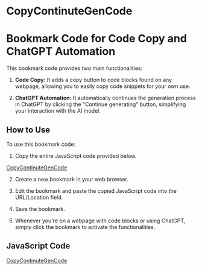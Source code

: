 # CopyContinuteGenCode

# Bookmark Code for Code Copy and ChatGPT Automation

This bookmark code provides two main functionalities:

1. **Code Copy:** It adds a copy button to code blocks found on any webpage, allowing you to easily copy code snippets for your own use.

2. **ChatGPT Automation:** It automatically continues the generation process in ChatGPT by clicking the "Continue generating" button, simplifying your interaction with the AI model.

## How to Use

To use this bookmark code:

1. Copy the entire JavaScript code provided below.

  [CopyContinuteGenCode ](https://github.com/TraxDinosaur/CopyContinuteGenCode/blob/main/CopyContinuteGenCode)

2. Create a new bookmark in your web browser.

3. Edit the bookmark and paste the copied JavaScript code into the URL/Location field.

4. Save the bookmark.

5. Whenever you're on a webpage with code blocks or using ChatGPT, simply click the bookmark to activate the functionalities.

## JavaScript Code
  [CopyContinuteGenCode ](https://github.com/TraxDinosaur/CopyContinuteGenCode/blob/main/CopyContinuteGenCode)
